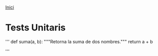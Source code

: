 [Inici](README.md) 

# Tests Unitaris

'''
def suma(a, b):
    """Retorna la suma de dos nombres."""
    return a + b

'''
